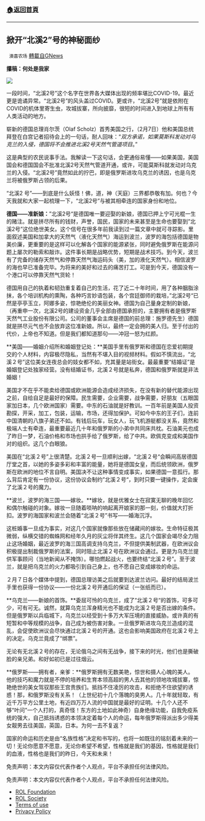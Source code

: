 ###  [:house:返回首頁](https://github.com/ourhimalayas/txt)
---


## 掀开“北溪2”号的神秘面纱
` 澳喜农场` [轉載自GNews](https://gnews.org/zh-hans/1981140/)

**攥稿：何处是我家**

**![](https://lh4.googleusercontent.com/BVA0bYu74bvB0NhzobFmGzle0j-hvYZaauyZUe_wdbKbY5u-IYo-NnS_v5NiCKFseYHok4bf2SH-YdU7-0XZIvd8i7GgfWlXzfxr_qAFm8t6KBf3GliZUmrd6Bp_m_lzzy2ygKtp)**

一段时间，“北溪2号”这个名字在世界各大媒体出现的频率堪比COVID-19。最近更是诡谲异常。“北溪2号”的风头盖过COVID。更或许，“北溪2号”就是依附在COVID的机体里寄生虫，攻城拔寨，所向披靡，很短的时间进入到地球上所有有人类活动的地方。

崭新的德国总理肖尔茨（Olaf Scholz）首秀美国之行，（2月7日）他和美国总统拜登在白宫记者招待会上的一句话，耐人回味：“*双方承诺，如果莫斯科发动对乌克兰的入侵，德国将不会推进北溪2号天然气管道项目*。”

这是典型的农民说事手法。我解读一下这句话，会更通俗易懂——如果美国，美国国会和德国国会不批准北溪2号天然气管道开通，或许，可能莫斯科就发动对乌克兰的入侵。“北溪2号”竟然如此的拧巴，即是俄罗斯进攻乌克兰的诱因，也是乌克兰将被俄罗斯占领的后果。

“北溪2 号”——到底是什么妖怪！佛，道，神（天庭）三界都恭敬有加。何也？今天我就和大家一起梳理一下，“北溪2号”与被其相牵连的国家身份和地位。

**德国——准新娘：**”北溪2号“是德国唯一要迎娶的新娘，德国已押上宁可光棍一生的赌注。就是拼尽所有的钱财，声誉，国民，国家的未来甚至是生命也要娶到”北溪2号”这位绝世美女。这个信号在很多年前我读到过一篇文章中就可寻踪影。里面叙述美国和加拿大的天然气（液化天然气）海运到波兰，波罗的海包括德国是物美价廉，更重要的是这样可以化解各个国家的能源紧张，同时避免俄罗斯在能源问题上屡次的勒索和敲诈。这件事长期是战略优势，短期是战术技巧。到今天，波兰有了完备的储存天然气和停靠天然气海运码头（美，加的液化天然气）。相信波罗的海也早已准备完毕。为将来的美好和过去的痛苦打工。可是到今天，德国没有一个港口可以停靠天然气货轮！

德国用自己的执着和韧劲重复着自己的生活，花了近二十年时间，用了各种胭脂涂抹，各个培训机构的熏陶，各种巧言妙语包装，各个宫廷御师的栽培，”北溪2号“已然是亭亭玉立，阿娜多姿，惊艳绝伦的美丽女神。德国为自己量身定制的新娘，（再重申一次，北溪2号的建设资金几乎全部由德国承担的，主要拥有者是俄罗斯天然气工业股份有限公司。公司的董事会主席是德国的前总理：施罗德先生）德国就是拼尽元气也不会放弃这位准新娘。所以，最终一定会拥的美人归。至于付出的代价，上帝也不知道。但是我们都知道那句——冲冠一怒为红颜。

**美国——婚姻介绍所和婚姻登记处：**美国手里有俄罗斯和德国在恋爱初期提交的个人材料，内容极尽隐私，当然有不堪入目的视频材料。假如不慎流出，“北溪２号”这位美女连夜总会的妓女都不如，充其量是站街女。最最重要“结婚证”是婚姻登记处独家经营。没有结婚证书，北溪２号就是私奔，德国和俄罗斯就是非法婚姻！

美国才不在乎不能卖给德国或欧洲能源会造成经济损失，在没有新的替代能源出现之前，自给自足是最好的保障。民生需要，企业需要，战争需要，好朋友（五眼国家加日本，几个欧洲国家）需要。中东的石油就是好教训。一百年前是美国人投资勘探，开采，加工，包装，运输，市场，还得加保护。可如今中东的王子们，连前中国清朝的八旗子弟还不如。有钱后玩车，玩女人，玩飞机游艇都没关系，竟然和极端人士有牵连，最重要最近几十年和俄罗斯的小弟中共同床共枕。石油美元也成了昨日一梦，石油价格和市场也拱手给了俄罗斯，给了中共。欧佩克变成和美国作对的组织。这几个白眼狼。

美国在“北溪２号”上很清楚。北溪２号一旦顺利出嫁，“北溪２号“会瞬间高居德国厅堂之首，以她的多姿多彩和丰富的能量，她将是德国女皇，而后统领欧洲，俄罗斯在欧洲的地位不言自明。美国决不让这种事情变成事实，如果德国一意孤行。那么背后肯定有一份协议，这份协议会制约”北溪２号“，到时只要一键操作，定会废了北溪２号的魔力。

**波兰，波罗的海三国——嫁妆。**嫁妆，就是优雅女士在寂寞无聊的晚年回忆和偶尔触碰的对象。嫁妆一旦随着唢呐的响起离开娘家的那一刻，价值就大打折扣。波罗的海国家和波兰会随着“北溪２号”书写——婚海沉浮。

这桩婚事一旦成为事实，对这几个国家就像那些放在储藏间的嫁妆。生命特征极其微弱，纵横交错的蜘蛛网和经年久月的灰尘将伴其终生。这几个国家会竭尽全力阻止这场婚姻，最近波罗的海三国高调支持乌克兰，不但提供美制武器，在欧洲议会积极提出制裁俄罗斯的法案，同时阻止北溪２号在欧洲议会通过。更是为乌克兰提供军事顾问（当地新闻从不掩饰）。哪怕燃起战火，也要终结“北溪２号”。至于波兰，就是把乌克兰的火力都吸引到自己身上，也不愿自己变成嫁妆的命运。

２月７日各个媒体中提到，德国总理访美之后就要到达波兰访问。最好的结局波兰手里也获得一份协议——一份北溪２号开通后的保证（一张纸而已）。

**乌克兰——新娘的首饰。**委屈可怜的乌克兰，成了“北溪２号“的首饰，可多可少，可有可无。诚然，就算乌克兰浑身精光也不能成为北溪２号是否出嫁的条件。但是俄罗斯以兵临城下，乌克兰以经受到十多万大军压境的直接威胁。或许真的有短暂和中等规模的战争，自己成为被伤害对象。一旦俄罗斯进攻乌克兰造成的混乱，会促使欧洲议会尽快通过北溪２号的开通。这也会影响美国政府在北溪２号上的决定。乌克兰竟成了“绑票”。

无论有无北溪２号的存在，无论俄乌之间有无战争，接下来的时光，他们也是撕破脸的亲兄弟。和好如初已是过往烟云。

**俄罗斯——拥有者，亲爹：**俄罗斯拥有无数美艳，惊世和摄人心魄的美人。他的技巧和魔力就是不停的培养和生育本领高超的男人去其他的领地攻城拔寨，惊艳绝世的美女驾驭那些王宫贵族们。抵挡不住凌厉的攻击，和拒绝不住欲望的诱惑！那，和俄罗斯没有关系！（上世纪初十几个落魄的臭男人。几十年就轻取，有近千万平方公里土地，有近四万万人流的中国就是最好的证明。十几个人还不够“叶问”一个人打的，真奇怪！东方的土地如此神奇）自身绝缘功能，自我免疫系统的强大，自己抵挡诱惑的本领决定着每个人的命运，每年俄罗斯得派出多少得美女靓男去往美国，英国，日本。为何一去不复返？

国家的命运和历史是由“名族性格”决定和书写的，也将一如既往的铭刻着未来的一切！无论你愿意不愿意，无论你希望不希望，性格就是我们的基因，性格就是我们的血液，性格也是我们的昨日，今天和未来！



免责声明：本文内容仅代表作者个人观点，平台不承担任何法律风险。







 

免责声明：本文内容仅代表作者个人观点，平台不承担任何法律风险。

- [ROL Foundation](https://rolfoundation.org/)
- [ROL Society](https://rolsociety.org/)
- [Terms of use](https://gnews.org/terms-of-use-3/)
- [Privacy Policy](https://gnews.org/privacy-policy/)
